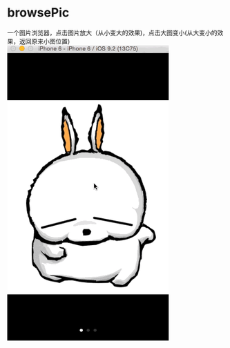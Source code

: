 # browsePic
一个图片浏览器，点击图片放大（从小变大的效果)，点击大图变小(从大变小的效果，返回原来小图位置)
![image](https://github.com/liumengli114/browsePic/blob/master/browsePic/YZC.gif)
